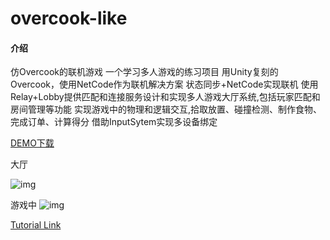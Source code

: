 # overcook-like

#### 介绍
仿Overcook的联机游戏
一个学习多人游戏的练习项目
用Unity复刻的Overcook，使用NetCode作为联机解决方案
状态同步+NetCode实现联机
使用Relay+Lobby提供匹配和连接服务设计和实现多人游戏大厅系统,包括玩家匹配和房间管理等功能
实现游戏中的物理和逻辑交互,拾取放置、碰撞检测、制作食物、完成订单、计算得分
借助InputSytem实现多设备绑定

[DEMO下载](https://github.com/BaiZhi967/overcook-like/releases)

大厅

![img](res/lobby.gif)

游戏中
![img](res/game.gif)




[Tutorial Link](https://www.youtube.com/watch?v=7glCsF9fv3s)

